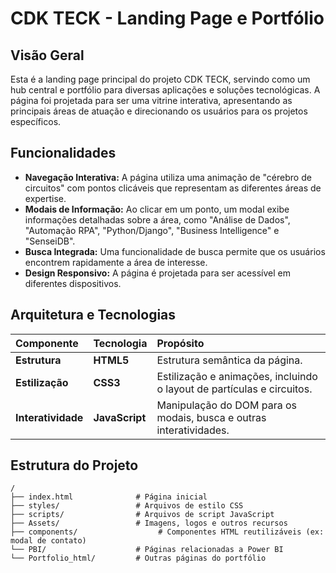 # CDK TECK - Landing Page e Portfólio

## Visão Geral

Esta é a landing page principal do projeto CDK TECK, servindo como um hub central e portfólio para diversas aplicações e soluções tecnológicas. A página foi projetada para ser uma vitrine interativa, apresentando as principais áreas de atuação e direcionando os usuários para os projetos específicos.

## Funcionalidades

*   **Navegação Interativa:** A página utiliza uma animação de "cérebro de circuitos" com pontos clicáveis que representam as diferentes áreas de expertise.
*   **Modais de Informação:** Ao clicar em um ponto, um modal exibe informações detalhadas sobre a área, como "Análise de Dados", "Automação RPA", "Python/Django", "Business Intelligence" e "SenseiDB".
*   **Busca Integrada:** Uma funcionalidade de busca permite que os usuários encontrem rapidamente a área de interesse.
*   **Design Responsivo:** A página é projetada para ser acessível em diferentes dispositivos.

## Arquitetura e Tecnologias

| Componente | Tecnologia | Propósito |
| :--- | :--- | :--- |
| **Estrutura** | **HTML5** | Estrutura semântica da página. |
| **Estilização** | **CSS3** | Estilização e animações, incluindo o layout de partículas e circuitos. |
| **Interatividade**| **JavaScript** | Manipulação do DOM para os modais, busca e outras interatividades. |

## Estrutura do Projeto

```
/
├── index.html              # Página inicial
├── styles/                 # Arquivos de estilo CSS
├── scripts/                # Arquivos de script JavaScript
├── Assets/                 # Imagens, logos e outros recursos
├── components/                  # Componentes HTML reutilizáveis (ex: modal de contato)
└── PBI/                    # Páginas relacionadas a Power BI
└── Portfolio_html/         # Outras páginas do portfólio
```
